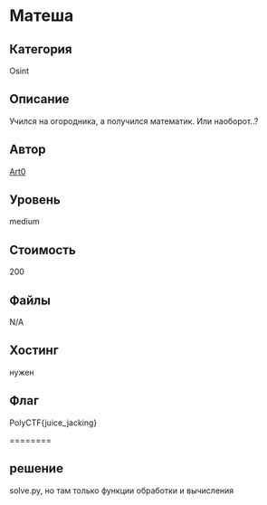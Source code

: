 # Матеша


## Категория
Osint
## Описание
Учился на огородника, а получился математик. Или наоборот..?
## Автор
[Art0](https://t.me/vchabk0)
## Уровень
medium
## Стоимость
200
## Файлы
N/A
## Хостинг
нужен
## Флаг
PolyCTF{juice_jacking}

========
## решение
solve.py, но там только функции обработки и вычисления
